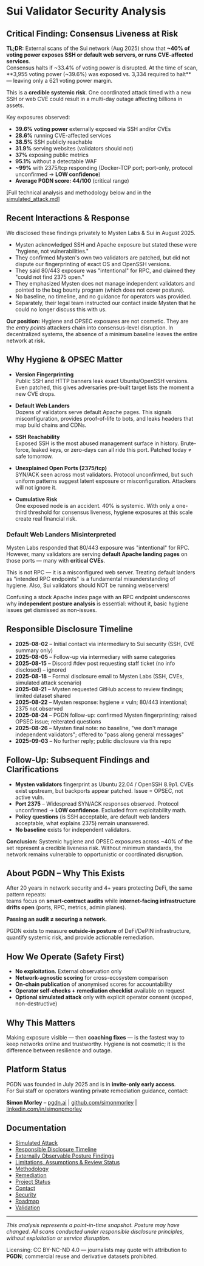 # Sui Validator Security Analysis

## Critical Finding: Consensus Liveness at Risk

**TL;DR:** External scans of the Sui network (Aug 2025) show that **~40% of voting power exposes SSH or default web servers, or runs CVE-affected services**.  
Consensus halts if ~33.4% of voting power is disrupted. At the time of scan, **3,955 voting power (~39.6%) was exposed vs. 3,334 required to halt** — leaving only a 621 voting power margin.  

This is a **credible systemic risk**. One coordinated attack timed with a new SSH or web CVE could result in a multi-day outage affecting billions in assets.  

Key exposures observed:
- **39.6% voting power** externally exposed via SSH and/or CVEs  
- **28.6%** running CVE-affected services  
- **38.5%** SSH publicly reachable  
- **31.9%** serving websites (validators should not)  
- **37%** exposing public metrics  
- **95.1%** without a detectable WAF  
- **~99%** with 2375/tcp responding (Docker-TCP port; port-only, protocol unconfirmed → **LOW confidence**)  
- **Average PGDN score: 44/100** (critical range)  

[Full technical analysis and methodology below and in the [simulated_attack.md](simulated_attack.md)]

## Recent Interactions & Response

We disclosed these findings privately to Mysten Labs  & Sui in August 2025.  

- Mysten acknowledged SSH and Apache exposure but stated these were "hygiene, not vulnerabilities."  
- They confirmed Mysten's own two validators are patched, but did not dispute our fingerprinting of exact OS and OpenSSH versions.  
- They said 80/443 exposure was "intentional" for RPC, and claimed they "could not find 2375 open."  
- They emphasized Mysten does not manage independent validators and pointed to the bug bounty program (which does not cover posture).  
- No baseline, no timeline, and no guidance for operators was provided.  
- Separately, their legal team instructed our contact inside Mysten that he could no longer discuss this with us.  

**Our position:** Hygiene and OPSEC exposures are not cosmetic. They are the *entry points* attackers chain into consensus-level disruption. In decentralized systems, the absence of a minimum baseline leaves the entire network at risk.

## Why Hygiene & OPSEC Matter

- **Version Fingerprinting**  
  Public SSH and HTTP banners leak exact Ubuntu/OpenSSH versions. Even patched, this gives adversaries pre-built target lists the moment a new CVE drops.  

- **Default Web Landers**  
  Dozens of validators serve default Apache pages. This signals misconfiguration, provides proof-of-life to bots, and leaks headers that map build chains and CDNs.  

- **SSH Reachability**  
  Exposed SSH is the most abused management surface in history. Brute-force, leaked keys, or zero-days can all ride this port. Patched today ≠ safe tomorrow.  

- **Unexplained Open Ports (2375/tcp)**  
  SYN/ACK seen across most validators. Protocol unconfirmed, but such uniform patterns suggest latent exposure or misconfiguration. Attackers will not ignore it.  

- **Cumulative Risk**  
  One exposed node is an accident. 40% is systemic. With only a one-third threshold for consensus liveness, hygiene exposures at this scale create real financial risk.

### Default Web Landers Misinterpreted

Mysten Labs responded that 80/443 exposure was "intentional" for RPC. However, many validators are serving **default Apache landing pages** on those ports — many with **critical CVEs**.

This is not RPC — it is a misconfigured web server. Treating default landers as "intended RPC endpoints" is a fundamental misunderstanding of hygiene. Also, Sui validators should NOT be running webservers!

Confusing a stock Apache index page with an RPC endpoint underscores why **independent posture analysis** is essential: without it, basic hygiene issues get dismissed as non-issues.

## Responsible Disclosure Timeline

- **2025-08-02** – Initial contact via intermediary to Sui security (SSH, CVE summary only)  
- **2025-08-05** – Follow-up via intermediary with same categories  
- **2025-08-15** – Discord #dev post requesting staff ticket (no info disclosed) – ignored  
- **2025-08-18** – Formal disclosure email to Mysten Labs (SSH, CVEs, simulated attack scenario)  
- **2025-08-21** – Mysten requested GitHub access to review findings; limited dataset shared  
- **2025-08-22** – Mysten response: hygiene ≠ vuln; 80/443 intentional; 2375 not observed  
- **2025-08-24** – PGDN follow-up: confirmed Mysten fingerprinting; raised OPSEC issue; reiterated questions  
- **2025-08-26** – Mysten final note: no baseline, "we don't manage independent validators"; offered to "pass along general messages"  
- **2025-09-03** – No further reply; public disclosure via this repo

## Follow-Up: Subsequent Findings and Clarifications

- **Mysten validators** fingerprint as Ubuntu 22.04 / OpenSSH 8.9p1. CVEs exist upstream, but backports appear patched. Issue = OPSEC, not active vuln.  
- **Port 2375** – Widespread SYN/ACK responses observed. Protocol unconfirmed → **LOW confidence**. Excluded from exploitability math.  
- **Policy questions** (is SSH acceptable, are default web landers acceptable, what explains 2375) remain unanswered.  
- **No baseline** exists for independent validators.  

**Conclusion:** Systemic hygiene and OPSEC exposures across ~40% of the set represent a credible liveness risk. Without minimum standards, the network remains vulnerable to opportunistic or coordinated disruption.

## About PGDN – Why This Exists

After 20 years in network security and 4+ years protecting DeFi, the same pattern repeats:  
teams focus on **smart-contract audits** while **internet-facing infrastructure drifts open** (ports, RPC, metrics, admin planes).  

**Passing an audit ≠ securing a network.**

PGDN exists to measure **outside-in posture** of DeFi/DePIN infrastructure, quantify systemic risk, and provide actionable remediation.

## How We Operate (Safety First)

- **No exploitation.** External observation only  
- **Network-agnostic scoring** for cross-ecosystem comparison  
- **On-chain publication** of anonymised scores for accountability  
- **Operator self-checks + remediation checklist** available on request  
- **Optional simulated attack** only with explicit operator consent (scoped, non-destructive)

## Why This Matters

Making exposure visible — then **coaching fixes** — is the fastest way to keep networks online and trustworthy. Hygiene is not cosmetic; it is the difference between resilience and outage.

## Platform Status

PGDN was founded in July 2025 and is in **invite-only early access**.  
For Sui staff or operators wanting private remediation guidance, contact:

**Simon Morley** – [pgdn.ai](http://pgdn.ai) | [github.com/simonmorley](http://github.com/simonmorley) | [linkedin.com/in/simonpmorley](https://linkedin.com/in/simonpmorley)

## Documentation

- [Simulated Attack](simulated_attack.md)  
- [Responsible Disclosure Timeline](timeline.md)  
- [Externally Observable Posture Findings](findings.md)  
- [Limitations, Assumptions & Review Status](limitations.md)  
- [Methodology](methodology.md)  
- [Remediation](remediation.md)  
- [Project Status](status.md)  
- [Contact](contact.md)  
- [Security](security.md)  
- [Roadmap](roadmap.md)  
- [Validation](validation.md)  

---

*This analysis represents a point-in-time snapshot. Posture may have changed. All scans conducted under responsible disclosure principles, without exploitation or service disruption.*  

Licensing: CC BY-NC-ND 4.0 — journalists may quote with attribution to **PGDN**; commercial reuse and derivative datasets prohibited.
